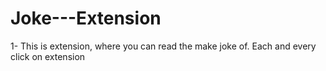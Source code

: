# Joke---Extension

1- This is extension, where you can read the make joke of. Each and every click on extension
